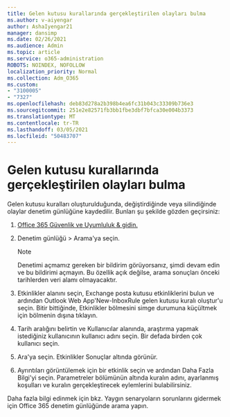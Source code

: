 ```yaml
---
title: Gelen kutusu kurallarında gerçekleştirilen olayları bulma
ms.author: v-aiyengar
author: AshaIyengar21
manager: dansimp
ms.date: 02/26/2021
ms.audience: Admin
ms.topic: article
ms.service: o365-administration
ROBOTS: NOINDEX, NOFOLLOW
localization_priority: Normal
ms.collection: Adm_O365
ms.custom:
- "3100005"
- "7327"
ms.openlocfilehash: deb83d278a2b398b4ea6fc31b043c33309b736e3
ms.sourcegitcommit: 251e2e82571fb3bb1fbe3dbf7bfca30e004b3373
ms.translationtype: MT
ms.contentlocale: tr-TR
ms.lasthandoff: 03/05/2021
ms.locfileid: "50483707"
---
```

# <a name="find-events-performed-on-inbox-rules"></a>Gelen kutusu kurallarında gerçekleştirilen olayları bulma

Gelen kutusu kuralları oluşturulduğunda, değiştirdiğinde veya silindiğinde olaylar denetim günlüğüne kaydedilir. Bunları şu şekilde gözden geçirsiniz:

1. [Office 365 Güvenlik ve Uyumluluk & gidin.](https://go.microsoft.com/fwlink/p/?linkid=2077143)
1. Denetim günlüğü > Arama'ya seçin.

    > [!NOTE]
    > Denetimi açmamız gereken bir bildirim görüyorsanız, şimdi devam edin ve bu bildirimi açmayın. Bu özellik açık değilse, arama sonuçları önceki tarihlerden veri alamı olmayacaktır.
1. Etkinlikler alanını seçin, Exchange posta kutusu etkinliklerini bulun ve ardından Outlook Web App'New-InboxRule gelen kutusu kuralı oluştur'u seçin. Bitir bittiğinde, Etkinlikler bölmesini simge durumuna küçültmek için bölmenin dışına tıklayın.
1. Tarih aralığını belirtin ve Kullanıcılar alanında, araştırma yapmak istediğiniz kullanıcının kullanıcı adını seçin. Bir defada birden çok kullanıcı seçin.
1. Ara'ya seçin. Etkinlikler Sonuçlar altında görünür.
1. Ayrıntıları görüntülemek için bir etkinlik seçin ve ardından Daha Fazla Bilgi'yi seçin. Parametreler bölümünün altında kuralın adını, ayarlanmış koşulları ve kuralın gerçekleştirecek eylemlerini bulabilirsiniz.

Daha fazla bilgi edinmek için bkz. Yaygın senaryoların sorunlarını gidermek için Office 365 denetim günlüğünde arama yapın.